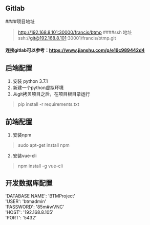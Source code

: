 ## Gitlab
####项目地址
>http://192.168.8.101:30000/francis/btmp
####ssh 地址
>ssh://git@192.168.8.101:30001/francis/btmp.git
#### 连接gitlab可以参考：https://www.jianshu.com/p/e19c989442d4
## 后端配置
1. 安装 python 3.7.1  
2. 新建一个python虚拟环境  
3. 从git拷贝项目之后，在项目根目录运行  
>pip install -r requirements.txt
## 前端配置
1. 安装npm  
>sudo apt-get install npm
2. 安装vue-cli  
>npm install -g vue-cli
## 开发数据库配置
'DATABASE NAME': 'BTMProject'  
'USER': 'btmadmin'  
'PASSWORD': '85m#wVNC'  
'HOST': '192.168.8.105'  
'PORT': '5432'